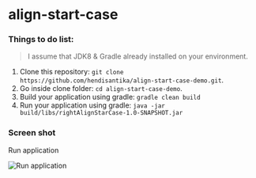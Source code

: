 # align-start-case

### Things to do list:

> I assume that JDK8 & Gradle already installed on your environment.

1. Clone this repository: `git clone https://github.com/hendisantika/align-start-case-demo.git`.
2. Go inside clone folder: `cd align-start-case-demo`.
3. Build your application using gradle: `gradle clean build`
3. Run your application using gradle: `java -jar build/libs/rightAlignStarCase-1.0-SNAPSHOT.jar`

### Screen shot

Run application

![Run application](img/run.png "Run application")
